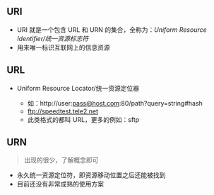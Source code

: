 ## URI

  + URI 就是一个包含 URL 和 URN 的集合，全称为：*Uniform Resource Identifier/统一资源标志符* 
  + 用来唯一标识互联网上的信息资源

## URL

  + Uniform Resource Locator/统一资源定位器

    - 如：http://user:pass@host.com:80/path?query=string#hash
    - ftp://speedtest.tele2.net
    - 此类格式的都叫 URL，更多的例如：sftp

## URN

  > 出现的很少，了解概念即可

  + 永久统一资源定位符，即资源移动位置之后还能被找到
  + 目前还没有非常成熟的使用方案
